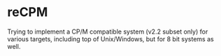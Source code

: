 # reCPM
Trying to implement a CP/M compatible system (v2.2 subset only) for various targets, including top of Unix/Windows, but for 8 bit systems as well.
